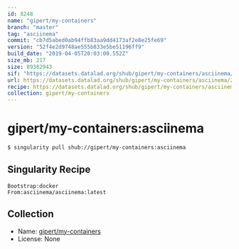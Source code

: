```yaml
---
id: 8248
name: "gipert/my-containers"
branch: "master"
tag: "asciinema"
commit: "cb7d5abed0ab94ffb83aa9dd4173af2e8e25fe69"
version: "52f4e2d9748ae555b833e5be51196ff9"
build_date: "2019-04-05T20:03:00.552Z"
size_mb: 217
size: 89382943
sif: "https://datasets.datalad.org/shub/gipert/my-containers/asciinema/2019-04-05-cb7d5abe-52f4e2d9/52f4e2d9748ae555b833e5be51196ff9.simg"
url: https://datasets.datalad.org/shub/gipert/my-containers/asciinema/2019-04-05-cb7d5abe-52f4e2d9/
recipe: https://datasets.datalad.org/shub/gipert/my-containers/asciinema/2019-04-05-cb7d5abe-52f4e2d9/Singularity
collection: gipert/my-containers
---
```


# gipert/my-containers:asciinema

```bash
$ singularity pull shub://gipert/my-containers:asciinema
```

## Singularity Recipe

```singularity
Bootstrap:docker
From:asciinema/asciinema:latest
```

## Collection

 - Name: [gipert/my-containers](https://github.com/gipert/my-containers)
 - License: None

